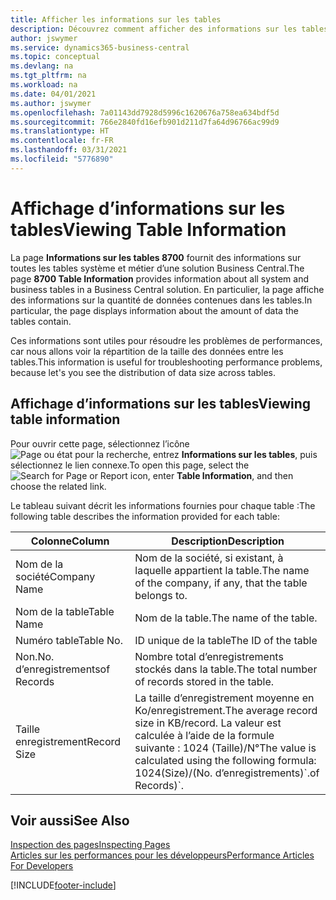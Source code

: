 ```yaml
---
title: Afficher les informations sur les tables
description: Découvrez comment afficher des informations sur les tables de base de données directement depuis l’interface client de Business Central.
author: jswymer
ms.service: dynamics365-business-central
ms.topic: conceptual
ms.devlang: na
ms.tgt_pltfrm: na
ms.workload: na
ms.date: 04/01/2021
ms.author: jswymer
ms.openlocfilehash: 7a01143dd7928d5996c1620676a758ea634bdf5d
ms.sourcegitcommit: 766e2840fd16efb901d211d7fa64d96766ac99d9
ms.translationtype: HT
ms.contentlocale: fr-FR
ms.lasthandoff: 03/31/2021
ms.locfileid: "5776890"
---
```

# <a name="viewing-table-information"></a><span data-ttu-id="0fe34-103">Affichage d’informations sur les tables</span><span class="sxs-lookup"><span data-stu-id="0fe34-103">Viewing Table Information</span></span>

<span data-ttu-id="0fe34-104">La page **Informations sur les tables 8700** fournit des informations sur toutes les tables système et métier d’une solution Business Central.</span><span class="sxs-lookup"><span data-stu-id="0fe34-104">The page **8700 Table Information** provides information about all system and business tables in a Business Central solution.</span></span> <span data-ttu-id="0fe34-105">En particulier, la page affiche des informations sur la quantité de données contenues dans les tables.</span><span class="sxs-lookup"><span data-stu-id="0fe34-105">In particular, the page displays information about the amount of data the tables contain.</span></span>

<span data-ttu-id="0fe34-106">Ces informations sont utiles pour résoudre les problèmes de performances, car nous allons voir la répartition de la taille des données entre les tables.</span><span class="sxs-lookup"><span data-stu-id="0fe34-106">This information is useful for troubleshooting performance problems, because let's you see the distribution of data size across tables.</span></span>

## <a name="viewing-table-information"></a><span data-ttu-id="0fe34-107">Affichage d’informations sur les tables</span><span class="sxs-lookup"><span data-stu-id="0fe34-107">Viewing table information</span></span>

<span data-ttu-id="0fe34-108">Pour ouvrir cette page, sélectionnez l’icône ![Page ou état pour la recherche](media/ui-search/search_small.png "Icône Page ou état pour la recherche"), entrez **Informations sur les tables**, puis sélectionnez le lien connexe.</span><span class="sxs-lookup"><span data-stu-id="0fe34-108">To open this page, select the ![Search for Page or Report](media/ui-search/search_small.png "Search for Page or Report icon") icon, enter **Table Information**, and then choose the related link.</span></span>

<span data-ttu-id="0fe34-109">Le tableau suivant décrit les informations fournies pour chaque table :</span><span class="sxs-lookup"><span data-stu-id="0fe34-109">The following table describes the information provided for each table:</span></span>

|<span data-ttu-id="0fe34-110">Colonne</span><span class="sxs-lookup"><span data-stu-id="0fe34-110">Column</span></span>|<span data-ttu-id="0fe34-111">Description</span><span class="sxs-lookup"><span data-stu-id="0fe34-111">Description</span></span>|
|------|-----------|
|<span data-ttu-id="0fe34-112">Nom de la société</span><span class="sxs-lookup"><span data-stu-id="0fe34-112">Company Name</span></span>|<span data-ttu-id="0fe34-113">Nom de la société, si existant, à laquelle appartient la table.</span><span class="sxs-lookup"><span data-stu-id="0fe34-113">The name of the company, if any, that the table belongs to.</span></span>|
|<span data-ttu-id="0fe34-114">Nom de la table</span><span class="sxs-lookup"><span data-stu-id="0fe34-114">Table Name</span></span>|<span data-ttu-id="0fe34-115">Nom de la table.</span><span class="sxs-lookup"><span data-stu-id="0fe34-115">The name of the table.</span></span>|
|<span data-ttu-id="0fe34-116">Numéro table</span><span class="sxs-lookup"><span data-stu-id="0fe34-116">Table No.</span></span>|<span data-ttu-id="0fe34-117">ID unique de la table</span><span class="sxs-lookup"><span data-stu-id="0fe34-117">The ID of the table</span></span>|
|<span data-ttu-id="0fe34-118">Non.</span><span class="sxs-lookup"><span data-stu-id="0fe34-118">No.</span></span> <span data-ttu-id="0fe34-119">d’enregistrements</span><span class="sxs-lookup"><span data-stu-id="0fe34-119">of Records</span></span>|<span data-ttu-id="0fe34-120">Nombre total d’enregistrements stockés dans la table.</span><span class="sxs-lookup"><span data-stu-id="0fe34-120">The total number of records stored in the table.</span></span>|
|<span data-ttu-id="0fe34-121">Taille enregistrement</span><span class="sxs-lookup"><span data-stu-id="0fe34-121">Record Size</span></span>|<span data-ttu-id="0fe34-122">La taille d’enregistrement moyenne en Ko/enregistrement.</span><span class="sxs-lookup"><span data-stu-id="0fe34-122">The average record size in KB/record.</span></span> <span data-ttu-id="0fe34-123">La valeur est calculée à l’aide de la formule suivante : 1024 (Taille)/N°</span><span class="sxs-lookup"><span data-stu-id="0fe34-123">The value is calculated using the following formula: 1024(Size)/(No.</span></span> <span data-ttu-id="0fe34-124">d’enregistrements)\`.</span><span class="sxs-lookup"><span data-stu-id="0fe34-124">of Records)\`.</span></span> |

## <a name="see-also"></a><span data-ttu-id="0fe34-125">Voir aussi</span><span class="sxs-lookup"><span data-stu-id="0fe34-125">See Also</span></span>

[<span data-ttu-id="0fe34-126">Inspection des pages</span><span class="sxs-lookup"><span data-stu-id="0fe34-126">Inspecting Pages</span></span>](across-inspect-page.md)  
[<span data-ttu-id="0fe34-127">Articles sur les performances pour les développeurs</span><span class="sxs-lookup"><span data-stu-id="0fe34-127">Performance Articles For Developers</span></span>](/dynamics365/business-central/dev-itpro/performance/performance-developer)  


[!INCLUDE[footer-include](includes/footer-banner.md)]